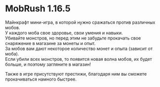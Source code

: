 # MobRush 1.16.5

Майнкрафт мини-игра, в которой нужно сражаться против различных мобов.\
У каждого моба свое здоровье, свои умения и навыки.\
Убивайте монстров, но перед этим не забудьте прокачать свое снаряжение в магазине за монеты и опыт.\
За мобов вам дают некоторое количество монет и опыта (зависит от моба).\
Если убили всех монстров, то появится новая волна мобов, их будет больше, и поэтому загляните в магазин!

Также в игре присутствуют престижи, благодаря ним вы сможете прокачиваться намного быстрее.